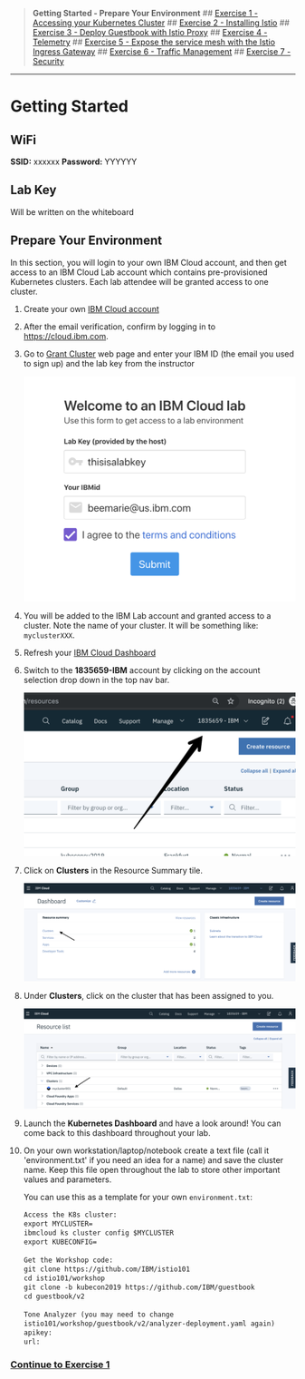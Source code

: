 
>**Getting Started - Prepare Your Environment** ## 
[Exercise 1 - Accessing your Kubernetes Cluster](exercise-1/README.md) ##
[Exercise 2 - Installing Istio](exercise-2/README.md) ## 
[Exercise 3 - Deploy Guestbook with Istio Proxy](exercise-3/README.md) ## 
[Exercise 4 - Telemetry](exercise-4/README.md) ## 
[Exercise 5 - Expose the service mesh with the Istio Ingress Gateway](exercise-5/README.md) ## 
[Exercise 6 - Traffic Management](exercise-6/README.md) ## 
[Exercise 7 - Security](exercise-7/README.md)

---

# Getting Started

## WiFi

**SSID:**  xxxxxx
**Password:** YYYYYY

## Lab Key

Will be written on the whiteboard

## Prepare Your Environment

In this section, you will login to your own IBM Cloud account, and then get access to an IBM Cloud Lab account which contains pre-provisioned Kubernetes clusters. Each lab attendee will be granted access to one cluster.

1. Create your own [IBM Cloud account](https://ibm.biz/BdqcXN)   

1. After the email verification, confirm by logging in to https://cloud.ibm.com.

1. Go to [Grant Cluster](https://kubeforumsydney.mybluemix.net/) web page and enter your IBM ID (the email you used to sign up) and the lab key from the instructor

    ![](README_images/get-clusters-no-region.png)

1. You will be added to the IBM Lab account and granted access to a cluster. Note the name of your cluster. It will be something like: `myclusterXXX`.

1. Refresh your [IBM Cloud Dashboard](https://cloud.ibm.com)

1. Switch to the **1835659-IBM** account by clicking on the account selection drop down in the top nav bar.

   ![](README_images/ibmaccount.png)

1. Click on **Clusters** in the Resource Summary tile.

    ![](README_images/dashboard.png)

1.  Under **Clusters**, click on the cluster that has been assigned to you.

    ![](README_images/resource_list.png)

1. Launch the **Kubernetes Dashboard** and have a look around! You can come back to this dashboard throughout your lab.

10. On your own workstation/laptop/notebook create a text file (call it 'environment.txt' if you need an idea for a name) and save the cluster name. Keep this file open throughout the lab to store other important values and parameters.

    You can use this as a template for your own `environment.txt`:

    ```
    Access the K8s cluster:
    export MYCLUSTER=
    ibmcloud ks cluster config $MYCLUSTER
    export KUBECONFIG=

    Get the Workshop code:
    git clone https://github.com/IBM/istio101
    cd istio101/workshop
    git clone -b kubecon2019 https://github.com/IBM/guestbook
    cd guestbook/v2

    Tone Analyzer (you may need to change istio101/workshop/guestbook/v2/analyzer-deployment.yaml again)
    apikey: 
    url:    
    ```


### [Continue to Exercise 1](exercise-1/README.md)

